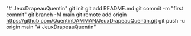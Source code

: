 "# JeuxDrapeauQuentin"  git init git add README.md git commit -m "first commit" git branch -M main git remote add origin https://github.com/QuentinDAMMAN/JeuxDrapeauQuentin.git git push -u origin main
"# JeuxDrapeauQuentin" 
